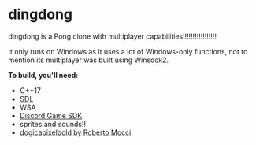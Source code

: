 # dingdong
dingdong is a Pong clone with multiplayer capabilities!!!!!!!!!!!!!!!!!

It only runs on Windows as it uses a lot of Windows-only functions, not to mention its multiplayer was built using Winsock2.

<b> To build, you'll need: </b>
- C++17
- [SDL](https://www.libsdl.org)
- WSA
- [Discord Game SDK](https://discord.com/developers/docs/game-sdk/sdk-starter-guide)
- sprites and sounds!!
- [dogicapixelbold by Roberto Mocci](https://www.dafont.com/dogica.font)
